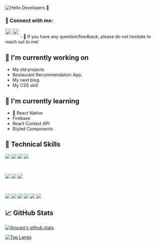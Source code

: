 
![Hello Developers 👋](https://user-images.githubusercontent.com/70457708/163467711-360a4b5d-b628-4128-9daa-625cd3c66ac2.gif)

### 🤝 Connect with me:

<a href="https://www.linkedin.com/in/adebisi-akinade-648775232"><img align="left" src="https://user-images.githubusercontent.com/70457708/163471581-6b2f18a8-56e5-493c-b9d3-261513e7cff1.svg" alt="Adebisi Akinade | LinkedIn" width="21px"/></a>
<a href="https://twitter.com/Zuxxypml"><img align="left" src="https://user-images.githubusercontent.com/70457708/163471829-5607e4bb-ab00-408e-a1da-21faef62dc09.svg" alt="Adebisi Akinade | Twitter" width="21px"/></a>



</br>
- 💬 If you have any question/feedback, please do not hesitate to reach out to me!

## 🔭 I'm currently working on

- My old projects
- Restaurant Recommendation App.
- My next blog
- My CSS skill

## 🌱 I'm currently learning

- 📱 React Native
- Firebase
- React Context API
- Styled Components  

## 💼 Technical Skills

![](https://img.shields.io/badge/Code-HTML5-informational?style=flat&logo=HTML5&color=E34F26)
![](https://img.shields.io/badge/Code-JavaScript-informational?style=flat&logo=JavaScript&color=F7DF1E)
![](https://img.shields.io/badge/Code-SQLite-informational?style=flat&logo=SQLite&color=003B57)
![](https://img.shields.io/badge/Code-Redux-informational?style=flat&logo=Redux&color=764ABC)


</br>

![](https://img.shields.io/badge/Style-Bootstrap-informational?style=flat&logo=Bootstrap&color=7952B3)
![](https://img.shields.io/badge/Style-CSS3-informational?style=flat&logo=CSS3&color=1572B6)
![](https://img.shields.io/badge/Style-styled--components-informational?style=flat&logo=styled-components&color=DB7093)


</br>

![](https://img.shields.io/badge/Tools-Figma-informational?style=flat&logo=Figma&color=F24E1E)
![](https://img.shields.io/badge/Tools-NPM-informational?style=flat&logo=NPM&color=CB3837)
![](https://img.shields.io/badge/Tools-Heroku-informational?style=flat&logo=Heroku&color=430098)
![](https://img.shields.io/badge/Tools-Netlify-informational?style=flat&logo=netlify&color=00C7B7)
![](https://img.shields.io/badge/Tools-Git-informational?style=flat&logo=Git&color=F05032)
![](https://img.shields.io/badge/Tools-GitHub-informational?style=flat&logo=GitHub&color=181717)

## 📈 GitHub Stats 

[![Anurag's github stats](https://github-readme-stats.vercel.app/api?username=Zuxxypml)](https://github.com/Zuxxypml)

[![Top Langs](https://github-readme-stats.vercel.app/api/top-langs/?username=Zuxxypml&layout=compact)](https://github.com/Zuxxypml)
